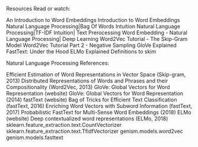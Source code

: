 Resources
Read or watch:

An Introduction to Word Embeddings
Introduction to Word Embeddings
Natural Language Processing|Bag Of Words Intuition
Natural Language Processing|TF-IDF Intuition| Text Prerocessing
Word Embedding - Natural Language Processing| Deep Learning
Word2Vec Tutorial - The Skip-Gram Model
Word2Vec Tutorial Part 2 - Negative Sampling
GloVe Explained
FastText: Under the Hood
ELMo Explained
Definitions to skim

Natural Language Processing
References:

Efficient Estimation of Word Representations in Vector Space (Skip-gram, 2013)
Distributed Representations of Words and Phrases and their Compositionality (Word2Vec, 2013)
GloVe: Global Vectors for Word Representation (website)
GloVe: Global Vectors for Word Representation (2014)
fastText (website)
Bag of Tricks for Efficient Text Classification (fastText, 2016)
Enriching Word Vectors with Subword Information (fastText, 2017)
Probabilistic FastText for Multi-Sense Word Embeddings (2018)
ELMo (website)
Deep contextualized word representations (ELMo, 2018)
sklearn.feature_extraction.text.CountVectorizer
sklearn.feature_extraction.text.TfidfVectorizer
genism.models.word2vec
genism.models.fasttext
